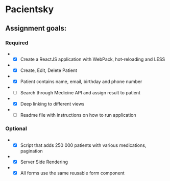 # Pacientsky

## Assignment goals:
### Required
  *  - [x] Create a ReactJS application with WebPack, hot-reloading and LESS
  *  - [x] Create, Edit, Delete Patient
  *  - [x] Patient contains name, email, birthday and phone number
  *  - [ ] Search through Medicine API and assign result to patient
  *  - [x] Deep linking to different views
  *  - [ ] Readme file with instructions on how to run application
 
 ### Optional
  *  - [x] Script that adds 250 000 patients with various medications, pagination
  *  - [x] Server Side Rendering
  *  - [x] All forms use the same reusable form component
